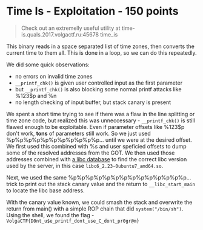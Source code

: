 # Time Is - Exploitation - 150 points

> Check out an extremelly useful utility at time-is.quals.2017.volgactf.ru:45678
> time_is

This binary reads in a space separated list of time zones, then converts the current time to them all. This is done in a loop, so we can do this repeatedly.

We did some quick observations:
* no errors on invalid time zones
* `__printf_chk()` is given user controlled input as the first parameter
* but `__printf_chk()` is also blocking some normal printf attacks like %123$p and %n
* no length checking of input buffer, but stack canary is present

We spent a short time trying to see if there was a flaw in the line splitting or time zone code, but realized this was unneccessary - `__printf_chk()` is still flawed enough to be exploitable. Even if parameter offsets like %123$p don't work, **tons** of parameters still work. So we just used %p%p%p%p%p%p%p%p%p%p%p... until we were at the desired offset. We first used this combined with %s and user speficied offsets to dump some of the resolved addresses from the GOT. We then used those addresses combined with [a libc database](https://github.com/niklasb/libc-database) to find the correct libc version used by the server, in this case `libc6_2.23-0ubuntu7_amd64.so`.

Next, we used the same %p%p%p%p%p%p%p%p%p%p%p%p%p%p... trick to print out the stack canary value and the return to `__libc_start_main` to locate the libc base address.

With the canary value known, we could smash the stack and overwrite the return from main() with a simple ROP chain that did `system("/bin/sh")`. Using the shell, we found the flag - `VolgaCTF{D0nt_u$e_printf_dont_use_C_dont_pr0gr@m}`
